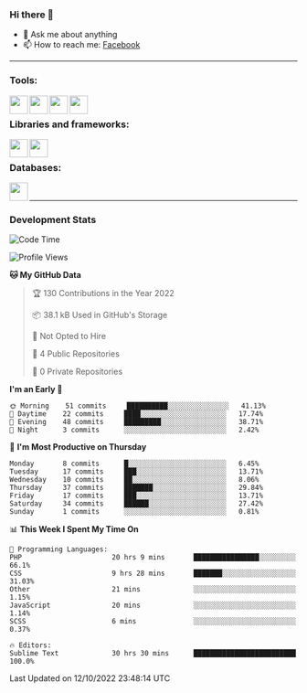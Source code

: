 ### Hi there 👋

<!-- - 🔭 I’m currently working on [huyviet] -->
- 💬 Ask me about anything
- 📫 How to reach me: [Facebook]
<!-- - ⚡ Fun fact: abc -->

---

### Tools:
<img align='left' height="32" width="32" src="https://cdn.jsdelivr.net/npm/simple-icons@4.8.0/icons/phpstorm.svg" />
<img align='left' height="32" width="32" src="https://cdn.jsdelivr.net/npm/simple-icons@4.8.0/icons/sublimetext.svg" />
<img align='left' height="32" width="32" src="https://cdn.jsdelivr.net/npm/simple-icons@4.8.0/icons/laragon.svg" />
<img align='left' height="32" width="32" src="https://cdn.jsdelivr.net/npm/simple-icons@4.8.0/icons/xampp.svg" />
<br>

### Libraries and frameworks:
<img align='left' height="32" width="32" src="https://cdn.jsdelivr.net/npm/simple-icons@4.8.0/icons/laravel.svg" />
<img align='left' height="32" width="32" src="https://cdn.jsdelivr.net/npm/simple-icons@4.8.0/icons/jquery.svg" />
<br>

### Databases:
<img align='left' height="32" width="32" src="https://cdn.jsdelivr.net/npm/simple-icons@4.8.0/icons/mysql.svg" />
<br>

---
### Development Stats
<!--START_SECTION:waka-->
![Code Time](http://img.shields.io/badge/Code%20Time-203%20hrs%2035%20mins-blue)

![Profile Views](http://img.shields.io/badge/Profile%20Views-0-blue)

**🐱 My GitHub Data** 

> 🏆 130 Contributions in the Year 2022
 > 
> 📦 38.1 kB Used in GitHub's Storage 
 > 
> 🚫 Not Opted to Hire
 > 
> 📜 4 Public Repositories 
 > 
> 🔑 0 Private Repositories  
 > 
**I'm an Early 🐤** 

```text
🌞 Morning    51 commits     ██████████░░░░░░░░░░░░░░░   41.13% 
🌆 Daytime    22 commits     ████░░░░░░░░░░░░░░░░░░░░░   17.74% 
🌃 Evening    48 commits     █████████░░░░░░░░░░░░░░░░   38.71% 
🌙 Night      3 commits      ░░░░░░░░░░░░░░░░░░░░░░░░░   2.42%

```
📅 **I'm Most Productive on Thursday** 

```text
Monday       8 commits      █░░░░░░░░░░░░░░░░░░░░░░░░   6.45% 
Tuesday      17 commits     ███░░░░░░░░░░░░░░░░░░░░░░   13.71% 
Wednesday    10 commits     ██░░░░░░░░░░░░░░░░░░░░░░░   8.06% 
Thursday     37 commits     ███████░░░░░░░░░░░░░░░░░░   29.84% 
Friday       17 commits     ███░░░░░░░░░░░░░░░░░░░░░░   13.71% 
Saturday     34 commits     ██████░░░░░░░░░░░░░░░░░░░   27.42% 
Sunday       1 commits      ░░░░░░░░░░░░░░░░░░░░░░░░░   0.81%

```


📊 **This Week I Spent My Time On** 

```text
💬 Programming Languages: 
PHP                      20 hrs 9 mins       ████████████████░░░░░░░░░   66.1% 
CSS                      9 hrs 28 mins       ███████░░░░░░░░░░░░░░░░░░   31.03% 
Other                    21 mins             ░░░░░░░░░░░░░░░░░░░░░░░░░   1.15% 
JavaScript               20 mins             ░░░░░░░░░░░░░░░░░░░░░░░░░   1.14% 
SCSS                     6 mins              ░░░░░░░░░░░░░░░░░░░░░░░░░   0.37%

🔥 Editors: 
Sublime Text             30 hrs 30 mins      █████████████████████████   100.0%

```


 Last Updated on 12/10/2022 23:48:14 UTC
<!--END_SECTION:waka-->

[huyviet]: https://huyviet.vn/
[Facebook]: https://www.facebook.com/profile.php?id=100075294702642
